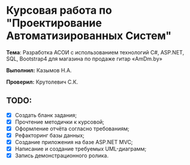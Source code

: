 # Курсовая работа по "Проектирование Автоматизированных Систем"

**Тема**: Разработка АСОИ с использованием технологий C#, ASP.NET, SQL, Bootstrap4 для магазина по продаже гитар «AmDm.by»

**Выполнил:** Казымов Н.А.

**Проверил:** Крутолевич С.К.

## TODO:

- [X] Создать бланк задания;
- [X] Прочтение методички к курсовой;
- [X] Оформление отчёта согласно требованиям;
- [X] Рефакторинг базы данных;
- [X] Создание приложения на базе ASP.NET MVC;
- [X] Написание и создание требуемых UML-диаграмм;
- [X] Запись демонстрационного ролика.
